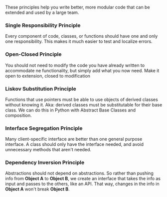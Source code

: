 

These principles help you write better, more modular code that can be extended and used by a large team.



### Single Responsibility Principle
Every component of code, classes, or functions should have one and only one responsibility. This makes it much easier to test and localize errors.


### Open-Closed Principle
You should not need to modify the code you have already written to accommodate ne functionality, but simply add what you now need. Make it open to extension, closed to modification


### Liskov Substitution Principle
Functions that use pointers must be able to use objects of derived classes without knowing it. Aka: derived classes must be substitutable for their base class. We can do this in Python with Abstract Base Classes and composition.


### Interface Segregation Principle
Many client-specific interface are better than one general purpose interface. A class should only have the interface needed, and avoid unnecessary methods that aren't needed.


### Dependency Inversion Principle
Abstractions should not depend on abstractions. So rather than pushing info from **Object A** to **Object B**, we create an interface that takes the info as input and passes to the others, like an API. That way, changes in the info in **Object A**  won't break **Object B**.